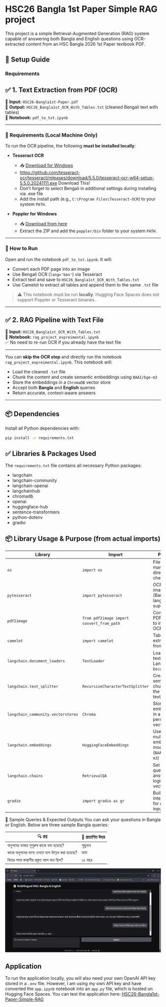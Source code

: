 # HSC26 Bangla 1st Paper Simple RAG project

This project is a simple Retrieval-Augmented Generation (RAG) system capable of answering both Bangla and English questions using OCR-extracted content from an HSC Bangla 2026 1st Paper textbook PDF.

## 🚀 Setup Guide

### Requirements

## ✅ 1. Text Extraction from PDF (OCR)

📄 **Input:** `HSC26-Bangla1st-Paper.pdf`  
🧾 **Output:** `HSC26_Bangla1st_OCR_With_Tables.txt` (cleaned Bengali text with tables)  
📁 **Notebook:** `pdf_to_txt.ipynb`

---

### 🔧 Requirements (Local Machine Only)

To run the OCR pipeline, the following **must be installed locally**:

- **Tesseract OCR**
  - 📥 [Download for Windows](https://github.com/UB-Mannheim/tesseract/wiki)
  - https://github.com/tesseract-ocr/tesseract/releases/download/5.5.0/tesseract-ocr-w64-setup-5.5.0.20241111.exe Download This!
  - Don't forget to select Bengali in additional settings during installing via .exe file
  - Add the install path (e.g., `C:\Program Files\Tesseract-OCR`) to your system `PATH`.

- **Poppler for Windows**
  - 📥 [Download from here](https://github.com/oschwartz10612/poppler-windows/releases/)
  - Extract the ZIP and add the `poppler/bin` folder to your system `PATH`.

---

### 🧪 How to Run

Open and run the notebook `pdf_to_txt.ipynb`. It will:

- Convert each PDF page into an image
- Use Bengali OCR (`lang='ben'`) via Tesseract
- Extract text and save to `HSC26_Bangla1st_OCR_With_Tables.txt`
- Use Camelot to extract all tables and append them to the same `.txt` file

> ⚠️ This notebook must be run **locally**. Hugging Face Spaces does not support Poppler or Tesseract binaries.

---

## ✅ 2. RAG Pipeline with Text File

📄 **Input:** `HSC26_Bangla1st_OCR_With_Tables.txt`  
🧠 **Notebook:** `rag_project_expreimental.ipynb`  
✅ No need to re-run OCR if you already have the text file

---

You can **skip the OCR step** and directly run the notebook `rag_project_expreimental.ipynb`. This notebook will:

- Load the cleaned `.txt` file
- Chunk the content and create semantic embeddings using `BAAI/bge-m3`
- Store the embeddings in a `ChromaDB` vector store
- Accept both **Bangla** and **English** queries
- Return accurate, context-aware answers

---

## 📦 Dependencies

Install all Python dependencies with:

```bash
pip install -r requirements.txt
```

## ✅ Libraries & Packages Used

The `requirements.txt` file contains all necessary Python packages:

- langchain  
- langchain-community  
- langchain-openai  
- langchainhub  
- chromadb  
- openai  
- huggingface-hub  
- sentence-transformers  
- python-dotenv  
- gradio  

## 📦 Library Usage & Purpose (from actual imports)
| Library                            | Import                                    | Purpose                                              |
| ---------------------------------- | ----------------------------------------- | ---------------------------------------------------- |
| `os`                               | `import os`                               | File path manipulation, directory checking           |
| `pytesseract`                      | `import pytesseract`                      | OCR on PDF images (Bangla language supported)        |
| `pdf2image`                        | `from pdf2image import convert_from_path` | Converts PDF pages to images for OCR                 |
| `camelot`                          | `import camelot`                          | Table extraction from PDFs                           |
| `langchain.document_loaders`       | `TextLoader`                              | Load raw text file into LangChain `Document`         |
| `langchain.text_splitter`          | `RecursiveCharacterTextSplitter`          | Create semantic chunks from the loaded text          |
| `langchain_community.vectorstores` | `Chroma`                                  | Store embeddings in a persistent vectorstore         |
| `langchain.embeddings`             | `HuggingFaceEmbeddings`                   | Use a multilingual embedding model (`BAAI/bge-m3`)   |
| `langchain.chains`                 | `RetrievalQA`                             | Set up the question-answering logic over vectorstore |
| `gradio`                           | `import gradio as gr`                     | Build simple interactive UI for query input/output   |


🤖 Sample Queries & Expected Outputs
You can ask your questions in Bangla or English. Below are three sample Bangla queries:

| 🔍 প্রশ্ন                                       | 🧠 প্রত্যাশিত উত্তর |
| ----------------------------------------------- | ------------------- |
| অনুপমের ভাষায় সুপুরুষ কাকে বলা হয়েছে?         | শুম্ভুনাথ           |
| কাকে অনুপমের ভাগ্য দেবতা বলে উল্লেখ করা হয়েছে? | মামা                |
| বিয়ের সময় কল্যাণীর প্রকৃত বয়স কত ছিল?        | ১৫ বছর              |

![RAG Chat](./10MS-RAG-Model.jpg)

## Application
To run the application locally, you will also need your own OpenAI API key stored in a `.env` file. However, I am using my own API key and have converted the `app.ipynb` notebook into an `app.py` file, which is hosted on Hugging Face Spaces. You can test the application here: [HSC26-Bangla1st-Paper-Simple-RAG](https://huggingface.co/spaces/ashfaqsayeem/HSC26-Bangla1st-Paper-Simple-RAG)

